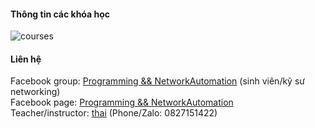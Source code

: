 #### Thông tin các khóa học
![courses](https://scontent.fsgn2-4.fna.fbcdn.net/v/t39.30808-6/212284201_1269831546808559_643779465841690736_n.jpg?_nc_cat=101&ccb=1-4&_nc_sid=825194&_nc_ohc=Uk3zzxr8GmMAX-4lXJG&_nc_ht=scontent.fsgn2-4.fna&oh=6fea01849efb530ce1c0392d8f088fef&oe=611B9884)                
          

#### Liên hệ
Facebook group: [Programming && NetworkAutomation](https://www.facebook.com/groups/programmingna2001/) (sinh viên/kỹ sư networking)    
Facebook page: [Programming && NetworkAutomation](https://www.facebook.com/programmingna2001/)                  
Teacher/instructor: [thai](https://www.facebook.com/thaiquocvo2001) (Phone/Zalo: 0827151422)                                      
